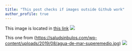 ```yaml
---
title: "This post checks if images outside Github work"
author_profile: true
---
```

This image is located in [this link](https://gyazo.com/eb5c5741b6a9a16c692170a41a49c858.png)
![](https://gyazo.com/eb5c5741b6a9a16c692170a41a49c858.png)

This one from (https://saludsinbulos.com/wp-content/uploads/2019/08/agua-de-mar-superemedio.jpg)
![](https://saludsinbulos.com/wp-content/uploads/2019/08/agua-de-mar-superemedio.jpg)

